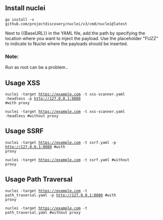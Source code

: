 
<h2>Install nuclei</h2>

<code>go install -v github.com/projectdiscovery/nuclei/v3/cmd/nuclei@latest</code>

Next to {{BaseURL}} in the YAML file, add the path by specifying the location where you want to inject the payload. Use the placeholder "FUZZ" to indicate to Nuclei where the payloads should be inserted.

<h3>Note:</h3>

Run as root can be a problem..

<h2>Usage XSS</h2>

<code>nuclei -target https://example.com -t xss-scanner.yaml -headless -p http://127.0.0.1:8080 #with proxy</code>

<code>nuclei -target https://example.com -t xss-scanner.yaml -headless  #without proxy</code>

<h2>Usage SSRF</h2>

<code>nuclei -target https://example.com -t ssrf.yaml -p http://127.0.0.1:8080 #with proxy</code>

<code>nuclei -target https://example.com -t ssrf.yaml #without proxy</code>

<h2>Usage Path Traversal</h2>

<code>nuclei -target https://example.com -t path_traversal.yaml -p http://127.0.0.1:8080 #with proxy</code>

<code>nuclei -target https://example.com -t path_traversal.yaml #without proxy</code>
